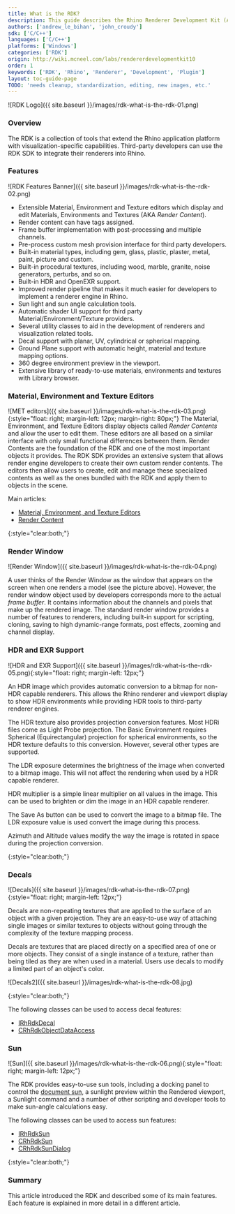 ```yaml
---
title: What is the RDK?
description: This guide describes the Rhino Renderer Development Kit (AKA RDK) and its features.
authors: ['andrew_le_bihan', 'john_croudy']
sdk: ['C/C++']
languages: ['C/C++']
platforms: ['Windows']
categories: ['RDK']
origin: http://wiki.mcneel.com/labs/rendererdevelopmentkit10
order: 1
keywords: ['RDK', 'Rhino', 'Renderer', 'Development', 'Plugin']
layout: toc-guide-page
TODO: 'needs cleanup, standardization, editing, new images, etc.'
---
```


![RDK Logo]({{ site.baseurl }}/images/rdk-what-is-the-rdk-01.png)

### Overview
The RDK is a collection of tools that extend the Rhino application platform with visualization-specific capabilities. Third-party developers can use the RDK SDK to integrate their renderers into Rhino.

### Features
![RDK Features Banner]({{ site.baseurl }}/images/rdk-what-is-the-rdk-02.png)

- Extensible Material, Environment and Texture editors which display and edit Materials, Environments and Textures (AKA _Render Content_).
- Render content can have tags assigned.
- Frame buffer implementation with post-processing and multiple channels.
- Pre-process custom mesh provision interface for third party developers.
- Built-in material types, including gem, glass, plastic, plaster, metal, paint, picture and custom.
- Built-in procedural textures, including wood, marble, granite, noise generators, perturbs, and so on.
- Built-in HDR and OpenEXR support.
- Improved render pipeline that makes it much easier for developers to implement a renderer engine in Rhino.
- Sun light and sun angle calculation tools.
- Automatic shader UI support for third party Material/Environment/Texture providers.
- Several utility classes to aid in the development of renderers and visualization related tools.
- Decal support with planar, UV, cylindrical or spherical mapping.
- Ground Plane support with automatic height, material and texture mapping options.
- 360 degree environment preview in the viewport.
- Extensive library of ready-to-use materials, environments and textures with Library browser.

### Material, Environment and Texture Editors
![MET editors]({{ site.baseurl }}/images/rdk-what-is-the-rdk-03.png){:style="float: right; margin-left: 12px; margin-right: 80px;"}
The Material, Environment, and Texture Editors display objects called _Render Contents_ and allow the user to edit them. These editors are all based on a similar interface with only small functional differences between them. Render Contents are the foundation of the RDK and one of the most important objects it provides. The RDK SDK provides an extensive system that allows render engine developers to create their own custom render contents. The editors then allow users to create, edit and manage these specialized contents as well as the ones bundled with the RDK and apply them to objects in the scene.

Main articles:

- [Material, Environment, and Texture Editors](/guides/cpp/material-environment-and-texture-editors)
- [Render Content](/guides/cpp/rdk-render-content)

{:style="clear:both;"}

### Render Window
![Render Window]({{ site.baseurl }}/images/rdk-what-is-the-rdk-04.png)

A user thinks of the Render Window as the window that appears on the screen when one renders a model (see the picture above). However, the render window object used by developers corresponds more to the actual _frame&nbsp;buffer_. It contains information about the channels and pixels that make up the rendered image. The standard render window provides a number of features to renderers, including built-in support for scripting, cloning, saving to high dynamic-range formats, post effects, zooming and channel display.

### HDR and EXR Support
![HDR and EXR Support]({{ site.baseurl }}/images/rdk-what-is-the-rdk-05.png){:style="float: right; margin-left: 12px;"}

An HDR image which provides automatic conversion to a bitmap for non-HDR capable renderers. This allows the Rhino renderer and viewport display to show HDR environments while providing HDR tools to third-party renderer engines.

The HDR texture also provides projection conversion features. Most HDRi files come as Light Probe projection. The Basic Environment requires Spherical (Equirectangular) projection for spherical environments, so the HDR texture defaults to this conversion. However, several other types are supported.

The LDR exposure determines the brightness of the image when converted to a bitmap image. This will not affect the rendering when used by a HDR capable renderer.

HDR multiplier is a simple linear multiplier on all values in the image. This can be used to brighten or dim the image in an HDR capable renderer.

The Save As button can be used to convert the image to a bitmap file. The LDR exposure value is used convert the image during this process.

Azimuth and Altitude values modify the way the image is rotated in space during the projection conversion.

{:style="clear:both;"}

### Decals
![Decals]({{ site.baseurl }}/images/rdk-what-is-the-rdk-07.png){:style="float: right; margin-left: 12px;"}

Decals are non-repeating textures that are applied to the surface of an object with a given projection. They are an easy-to-use way of attaching single images or similar textures to objects without going through the complexity of the texture mapping process.

Decals are textures that are placed directly on a specified area of one or more objects. They consist of a single instance of a texture, rather than being tiled as they are when used in a material. Users use decals to modify a limited part of an object's color.

![Decals2]({{ site.baseurl }}/images/rdk-what-is-the-rdk-08.jpg)

{:style="clear:both;"}

The following classes can be used to access decal features:

- [IRhRdkDecal](/guides/cpp/rdk-decal-classes/#IRhRdkDecal)
- [CRhRdkObjectDataAccess](/guides/cpp/rdk-decal-classes/#CRhRdkObjectDataAccess)

### Sun
![Sun]({{ site.baseurl }}/images/rdk-what-is-the-rdk-06.png){:style="float: right; margin-left: 12px;"}

The RDK provides easy-to-use sun tools, including a docking panel to control the [document sun](/guides/cpp/rdk-sun-classes/#DocumentSun), a sunlight preview within the Rendered viewport, a Sunlight command and a number of other scripting and developer tools to make sun-angle calculations easy.

The following classes can be used to access sun features:

- [IRhRdkSun](/guides/cpp/rdk-sun-classes/#IRhRdkSun)
- [CRhRdkSun](/guides/cpp/rdk-sun-classes/#CRhRdkSun)
- [CRhRdkSunDialog](/guides/cpp/rdk-sun-classes/#CRhRdkSunDialog)

{:style="clear:both;"}

### Summary
This article introduced the RDK and described some of its main features. Each feature is explained in more detail in a different article.

<!--
### Automatic UI
The RDK provides an automatic UI system to make it easy to quickly develop user interfaces in your plug-in. See the main article here: [Automatic UI](/guides/cpp/rdk-raw-auto-ui).
-->
